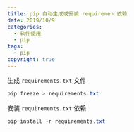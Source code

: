 ```yaml
---
title: pip 自动生成或安装 requiremen 依赖
date: 2019/10/9
categories:
  - 软件使用
  - pip
tags:
  - pip
copyright: true
---
```


生成 `requirements.txt` 文件

```powershell
pip freeze > requirements.txt
```

安装 `requirements.txt` 依赖

```powershell
pip install -r requirements.txt
```